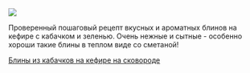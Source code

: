 <!--2025-05-28 09:03:08-->
<div class="yb">
  <div class="rss finecooking"><a href="https://fine-cooking.ru/recipe/bliny-iz-kabachkov-na-kefire-na-skovorode"><img src="https://fine-cooking.ru/images/recipe/bliny-iz-kabachkov-na-skovorode/photo/960w.jpg"></a><p>Проверенный пошаговый рецепт вкусных и ароматных блинов на кефире с кабачком и зеленью. Очень нежные и сытные - особенно хороши такие блины в теплом виде со сметаной!</p>
 <p class="titl"><a href="https://fine-cooking.ru/recipe/bliny-iz-kabachkov-na-kefire-na-skovorode">Блины из кабачков на кефире на сковороде</a></p></div>
</div>
